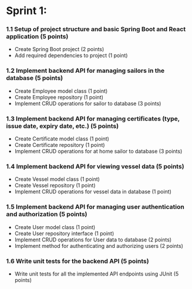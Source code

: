 # Sprint 1:

### 1.1 Setup of project structure and basic Spring Boot and React application (5 points)

- Create Spring Boot project (2 points)
- Add required dependencies to project (1 point)

### 1.2 Implement backend API for managing sailors in the database (5 points)

- Create Employee model class (1 point)
- Create Employee repository (1 point)
- Implement CRUD operations for sailor to database (3 points)

### 1.3 Implement backend API for managing certificates (type, issue date, expiry date, etc.) (5 points)

- Create Certificate model class (1 point)
- Create Certificate repository (1 point)
- Implement CRUD operations for at home sailor to database (3 points)

### 1.4 Implement backend API for viewing vessel data (5 points)

- Create Vessel model class (1 point)
- Create Vessel repository (1 point)
- Implement CRUD operations for vessel data in database (1 point)

### 1.5 Implement backend API for managing user authentication and authorization (5 points)

- Create User model class (1 point)
- Create User repository interface (1 point)
- Implement CRUD operations for User data to database (2 points)
- Implement method for authenticating and authorizing users (2 points)

### 1.6 Write unit tests for the backend API (5 points)

- Write unit tests for all the implemented API endpoints using JUnit (5 points)

